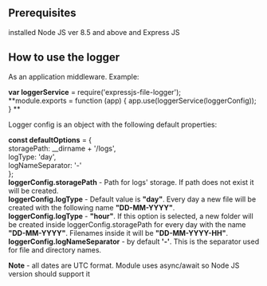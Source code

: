 

Prerequisites
-----------
installed Node JS ver 8.5 and above and Express JS


How to use the logger
----------------------------

As an application middleware. Example:

 **var loggerService** = require('expressjs-file-logger');  
 **module.exports = function (app) {  app.use(loggerService(loggerConfig)); }  **
 
 Logger config is an object with the following default properties:  
 
 **const defaultOptions** = {  
    storagePath: __dirname + '/logs',   
    logType: 'day',  
    logNameSeparator: '-'  
};  
**loggerConfig.storagePath** - Path for logs' storage. If path does not exist it will be created.  
**loggerConfig.logType** - Default value is **"day"**. Every day a new file will be created with the following name **"DD-MM-YYYY"**.   
**loggerConfig.logType** - **"hour"**. If this option is selected, a new folder will be created inside loggerConfig.storagePath for every day with the name **"DD-MM-YYYY"**. Filenames inside it will be **"DD-MM-YYYY-HH"**.  
**loggerConfig.logNameSeparator** - by default **'-'**. This is the separator used for file and directory names.  

**Note** - all dates are UTC format. Module uses async/await so Node JS version should support it

